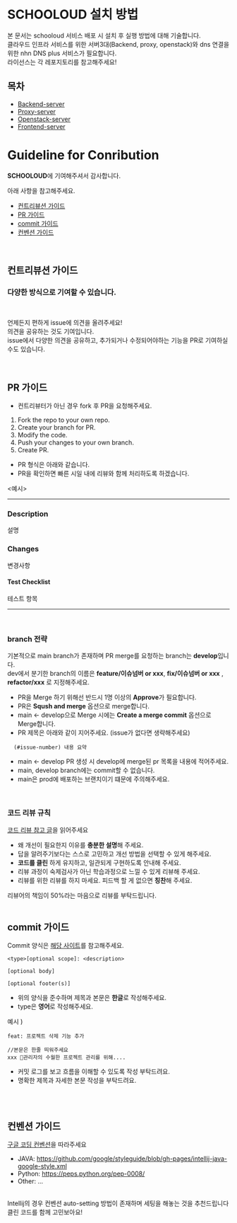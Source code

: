 # SCHOOLOUD 설치 방법

본 문서는 schooloud 서비스 배포 시 설치 후 실행 방법에 대해 기술합니다.<br>
클라우드 인프라 서비스를 위한 서버3대(Backend, proxy, openstack)와 dns 연결을 위한 nhn DNS plus 서비스가 필요합니다.<br>
라이선스는 각 레포지토리를 참고해주세요!

## 목차

- <a href="profile/INSTALL_BE.md">Backend-server</a>
- <a href="profile/INSTALL_PROXY.md">Proxy-server</a>
- <a href="profile/INSTALL_OPENSTACK.md">Openstack-server</a>
- <a href="profile/INSTALL_FE.md">Frontend-server</a>

# Guideline for Conribution

**SCHOOLOUD**에 기여해주셔서 감사합니다.

아래 사항을 참고해주세요.

- [컨트리뷰션 가이드](#컨트리뷰션-가이드)
- [PR 가이드](#pr-가이드)
- [commit 가이드](#commit-가이드)
- [컨벤션 가이드](#컨벤션-가이드)

<br>

## 컨트리뷰션 가이드

### 다양한 방식으로 기여할 수 있습니다.
<br>

언제든지 편하게 issue에 의견을 올려주세요!<br> 
의견을 공유하는 것도 기여입니다.<br>
issue에서 다양한 의견을 공유하고, 추가되거나 수정되어야하는 기능을 PR로 기여하실 수도 있습니다.

<br>

## PR 가이드

- 컨트리뷰터가 아닌 경우 fork 후 PR을 요청해주세요.

1. Fork the repo to your own repo.
2. Create your branch for PR.
3. Modify the code.
4. Push your changes to your own branch.
5. Create PR.

- PR 형식은 아래와 같습니다.
- PR을 확인하면 빠른 시일 내에 리뷰와 함께 처리하도록 하겠습니다.

<예시>

---

### Description

설명

### Changes

변경사항

#### Test Checklist

테스트 항목

---
<br>

### branch 전략
기본적으로 main branch가 존재하며 PR merge를 요청하는 branch는 **develop**입니다.<br>
dev에서 분기한 branch의 이름은 **feature/이슈넘버 or xxx**, **fix/이슈넘버 or xxx** , **refactor/xxx** 로 지정해주세요.
<br>
- PR을 Merge 하기 위해선 반드시 1명 이상의 **Approve**가 필요합니다.
- PR은 **Sqush and merge** 옵션으로 merge합니다.
- main <- develop으로 Merge 시에는 **Create a merge commit** 옵션으로 Merge합니다.
- PR 제목은 아래와 같이 지어주세요. (issue가 없다면 생략해주세요)
```
  (#issue-number) 내용 요약
```
 - main <- develop PR 생성 시 develop에 merge된 pr 목록을 내용에 적어주세요.
 - main, develop branch에는 commit할 수 없습니다.
 - main은 prod에 배포하는 브랜치이기 떄문에 주의해주세요.
<br>

### 코드 리뷰 규칙

[코드 리뷰 참고 글](https://tech.kakao.com/2022/03/17/2022-newkrew-onboarding-codereview/)을 읽어주세요

- 왜 개선이 필요한지 이유를 **충분한 설명**해 주세요.
- 답을 알려주기보다는 스스로 고민하고 개선 방법을 선택할 수 있게 해주세요.
- **코드를 클린** 하게 유지하고, 일관되게 구현하도록 안내해 주세요.
- 리뷰 과정이 숙제검사가 아닌 학습과정으로 느낄 수 있게 리뷰해 주세요.
- 리뷰를 위한 리뷰를 하지 마세요. 피드백 할 게 없으면 **칭찬**해 주세요.

리뷰어의 책임이 50%라는 마음으로 리뷰를 부탁드립니다.
<br><br>

## commit 가이드

Commit 양식은 [해당 사이트](https://www.conventionalcommits.org/en/v1.0.0/#summary)를 참고해주세요.


```
<type>[optional scope]: <description>

[optional body]

[optional footer(s)]
```

- 위의 양식을 준수하며 제목과 본문은 **한글**로 작성해주세요. <br>
- type은 **영어**로 작성해주세요.


예시 )

```
feat: 프로젝트 삭제 기능 추가

//본문은 한줄 띄워주세요
xxx 관리자의 수월한 프로젝트 관리를 위해....
```
- 커밋 로그를 보고 흐름을 이해할 수 있도록 작성 부탁드려요.
- 명확한 제목과 자세한 본문 작성을 부탁드려요.

<br><br>


## 컨벤션 가이드

[구글 코딩 컨벤션](https://github.com/google/styleguide)을 따라주세요
<br>
- JAVA: https://github.com/google/styleguide/blob/gh-pages/intellij-java-google-style.xml
- Python: https://peps.python.org/pep-0008/
- Other: ...
<br><br>

Intellij의 경우 컨벤션 auto-setting 방법이 존재하며 세팅을 해놓는 것을 추천드립니다<br>
클린 코드를 함께 고민보아요!






